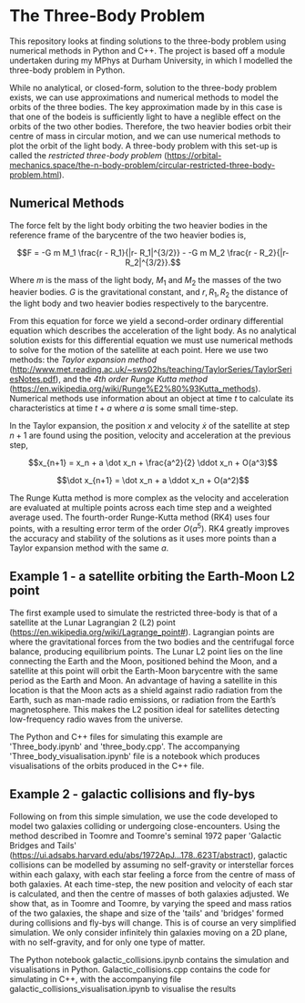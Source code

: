 # The Three-Body Problem

This repository looks at finding solutions to the three-body problem using numerical methods in Python and C++. The project is based off a module undertaken during my MPhys at Durham University, in which I modelled the three-body problem in Python.

While no analytical, or closed-form, solution to the three-body problem exists, we can use approximations and numerical methods to model the orbits of the three bodies. The key approximation made by in this case is that one of the bodeis is sufficiently light to have a neglible effect on the orbits of the two other bodies. Therefore, the two heavier bodies orbit their centre of mass in circular motion, and we can use numerical methods to plot the orbit of the light body. A three-body problem with this set-up is called the *restricted three-body problem* (https://orbital-mechanics.space/the-n-body-problem/circular-restricted-three-body-problem.html).

## Numerical Methods
The force felt by the light body orbiting the two heavier bodies in the reference frame of the barycentre of the two heavier bodies is,
```math
F = -G m M_1 \frac{r - R_1}{|r- R_1|^{3/2}} - -G m M_2 \frac{r - R_2}{|r- R_2|^{3/2}}.
```
Where $`m`$ is the mass of the light body, $`M_1`$ and $`M_2`$ the masses of the two heavier bodies. $`G`$ is the gravitational constant, and $`r, R_1, R_2`$ the distance of the light body and two heavier bodies respectively to the barycentre.

From this equation for force we yield a second-order ordinary differential equation which describes the acceleration of the light body. As no analytical solution exists for this differential equation we must use numerical methods to solve for the motion of the satellite at each point. Here we use two methods: the *Taylor expansion method* (http://www.met.reading.ac.uk/~sws02hs/teaching/TaylorSeries/TaylorSeriesNotes.pdf), and the *4th order Runge Kutta method*  (https://en.wikipedia.org/wiki/Runge%E2%80%93Kutta_methods). Numerical methods use information about an object at time $`t`$ to calculate its characteristics at time $`t+a`$ where $`a`$ is some small time-step. 

In the Taylor expansion, the position $`x`$ and velocity $`\dot x`$ of the satellite at step $`n+1`$ are found using the position, velocity and acceleration at the previous step,
```math
x_{n+1} = x_n + a \dot x_n + \frac{a^2}{2} \ddot x_n + O(a^3)
```
```math
\dot x_{n+1} = \dot x_n + a \ddot x_n + O(a^2)
```

The Runge Kutta method is more complex as the velocity and acceleration are evaluated at multiple points across each time step and a weighted average used. The fourth-order Runge-Kutta method (RK4) uses four points, with a resulting error term of the order $`O(a^5)`$. RK4 greatly improves the accuracy and stability of the solutions as it uses more points than a Taylor expansion method with the same $`a`$.

## Example 1 - a satellite orbiting the Earth-Moon L2 point

The first example used to simulate the restricted three-body is that of a satellite at the Lunar Lagrangian 2 (L2) point (https://en.wikipedia.org/wiki/Lagrange_point#). Lagrangian points are where the gravitational forces from the two bodies and the centrifugal force balance, producing equilibrium points. The Lunar L2 point lies on the line connecting the Earth and the Moon, positioned behind the Moon, and a satellite at this point will orbit the Earth-Moon barycentre with the same period as the Earth and Moon. An advantage of having a satellite in this location is that the Moon acts as a shield against radio radiation from the Earth, such as man-made radio emissions, or radiation from the Earth’s magnetosphere. This makes the L2 position ideal for satellites detecting low-frequency radio waves from the universe.

The Python and C++ files for simulating this example are 'Three_body.ipynb' and 'three_body.cpp'. The accompanying 'Three_body_visualisation.ipynb' file is a notebook which produces visualisations of the orbits produced in the C++ file.

## Example 2 - galactic collisions and fly-bys

Following on from this simple simulation, we use the code developed to model two galaxies colliding or undergoing close-encounters. Using the method described in Toomre and Toomre's seminal 1972 paper 'Galactic Bridges and Tails' (https://ui.adsabs.harvard.edu/abs/1972ApJ...178..623T/abstract), galactic collisions can be modelled by assuming no self-gravity or interstellar forces within each galaxy, with each star feeling a force from the centre of mass of both galaxies. At each time-step, the new position and velocity of each star is calculated, and then the centre of masses of both galaxies adjusted. We show that, as in Toomre and Toomre, by varying the speed and mass ratios of the two galaxies, the shape and size of the 'tails' and 'bridges' formed during collisions and fly-bys will change. This is of course an very simplified simulation. We only consider infinitely thin galaxies moving on a 2D plane, with no self-gravity, and for only one type of matter. 

The Python notebook galactic_collisions.ipynb contains the simulation and visualisations in Python. Galactic_collisions.cpp contains the code for simulating in C++, with the accompanying file galactic_collisions_visualisation.ipynb to visualise the results
